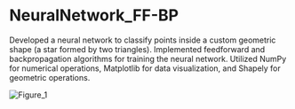 # NeuralNetwork_FF-BP
Developed a neural network to classify points inside a custom geometric shape (a star formed by two triangles). Implemented feedforward and backpropagation algorithms for training the neural network. Utilized NumPy for numerical operations, Matplotlib for data visualization, and Shapely for geometric operations.

![Figure_1](https://github.com/IMP4U/NeuralNetwork_FF-BP/assets/116965072/e9adf500-84a3-41f6-8ce3-2975d3eaf894)

